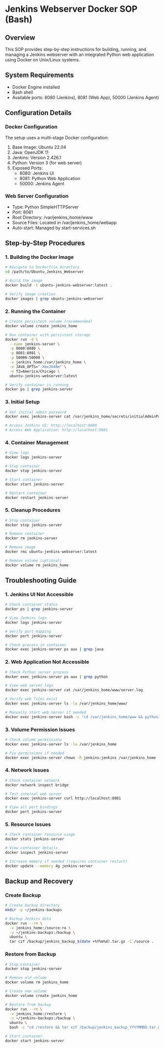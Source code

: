 # Jenkins Webserver Docker SOP (Bash)

## Overview
This SOP provides step-by-step instructions for building, running, and managing a Jenkins webserver with an integrated Python web application using Docker on Unix/Linux systems.

## System Requirements
- Docker Engine installed
- Bash shell
- Available ports: 8080 (Jenkins), 8081 (Web App), 50000 (Jenkins Agent)

## Configuration Details

### Docker Configuration
The setup uses a multi-stage Docker configuration:
1. Base Image: Ubuntu 22.04
2. Java: OpenJDK 11
3. Jenkins: Version 2.426.1
4. Python: Version 3 (for web server)
5. Exposed Ports:
   - 8080: Jenkins UI
   - 8081: Python Web Application
   - 50000: Jenkins Agent

### Web Server Configuration
- Type: Python SimpleHTTPServer
- Port: 8081
- Root Directory: /var/jenkins_home/www
- Source Files: Located in /var/jenkins_home/webapp
- Auto-start: Managed by start-services.sh

## Step-by-Step Procedures

### 1. Building the Docker Image
```bash
# Navigate to Dockerfile directory
cd /path/to/Ubuntu_Jenkins_Webserver

# Build the image
docker build -t ubuntu-jenkins-webserver:latest .

# Verify image creation
docker images | grep ubuntu-jenkins-webserver
```

### 2. Running the Container
```bash
# Create persistent volume (recommended)
docker volume create jenkins_home

# Run container with persistent storage
docker run -d \
  --name jenkins-server \
  -p 8080:8080 \
  -p 8081:8081 \
  -p 50000:50000 \
  -v jenkins_home:/var/jenkins_home \
  -e JAVA_OPTS="-Xmx2048m" \
  -e TZ=America/Chicago \
  ubuntu-jenkins-webserver:latest

# Verify container is running
docker ps | grep jenkins-server
```

### 3. Initial Setup
```bash
# Get initial admin password
docker exec jenkins-server cat /var/jenkins_home/secrets/initialAdminPassword

# Access Jenkins UI: http://localhost:8080
# Access Web Application: http://localhost:8081
```

### 4. Container Management
```bash
# View logs
docker logs jenkins-server

# Stop container
docker stop jenkins-server

# Start container
docker start jenkins-server

# Restart container
docker restart jenkins-server
```

### 5. Cleanup Procedures
```bash
# Stop container
docker stop jenkins-server

# Remove container
docker rm jenkins-server

# Remove image
docker rmi ubuntu-jenkins-webserver:latest

# Remove volume (optional)
docker volume rm jenkins_home
```

## Troubleshooting Guide

### 1. Jenkins UI Not Accessible
```bash
# Check container status
docker ps | grep jenkins-server

# View Jenkins logs
docker logs jenkins-server

# Verify port mapping
docker port jenkins-server

# Check process in container
docker exec jenkins-server ps aux | grep java
```

### 2. Web Application Not Accessible
```bash
# Check Python server process
docker exec jenkins-server ps aux | grep python

# View web server logs
docker exec jenkins-server cat /var/jenkins_home/www/server.log

# Verify web files exist
docker exec jenkins-server ls -la /var/jenkins_home/www/

# Manually start web server if needed
docker exec jenkins-server bash -c "cd /var/jenkins_home/www && python3 -m http.server 8081 &"
```

### 3. Volume Permission Issues
```bash
# Check volume permissions
docker exec jenkins-server ls -la /var/jenkins_home

# Fix permissions if needed
docker exec jenkins-server chown -R jenkins:jenkins /var/jenkins_home
```

### 4. Network Issues
```bash
# Check container network
docker network inspect bridge

# Test internal web server
docker exec jenkins-server curl http://localhost:8081

# View all port bindings
docker port jenkins-server
```

### 5. Resource Issues
```bash
# Check container resource usage
docker stats jenkins-server

# View container details
docker inspect jenkins-server

# Increase memory if needed (requires container restart)
docker update --memory 4g jenkins-server
```

## Backup and Recovery

### Create Backup
```bash
# Create backup directory
mkdir -p ~/jenkins-backups

# Backup Jenkins data
docker run --rm \
  -v jenkins_home:/source:ro \
  -v ~/jenkins-backups:/backup \
  ubuntu \
  tar czf /backup/jenkins_backup_$(date +%Y%m%d).tar.gz -C /source .
```

### Restore from Backup
```bash
# Stop container
docker stop jenkins-server

# Remove old volume
docker volume rm jenkins_home

# Create new volume
docker volume create jenkins_home

# Restore from backup
docker run --rm \
  -v jenkins_home:/restore \
  -v ~/jenkins-backups:/backup \
  ubuntu \
  bash -c "cd /restore && tar xzf /backup/jenkins_backup_YYYYMMDD.tar.gz"

# Start container
docker start jenkins-server
```
